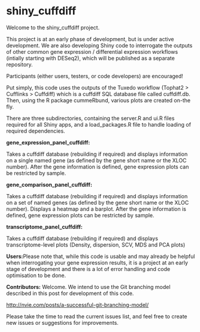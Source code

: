 # shiny_cuffdiff

Welcome to the shiny_cuffdiff project.

This project is at an early phase of development, but is under active development. We are also developing Shiny code to interrogate the outputs of other common gene expression / differential expression workflows (intially starting with DESeq2), which will be published as a separate repository.

Participants (either users, testers, or code developers) are encouraged!

Put simply, this code uses the outputs of the Tuxedo workflow (Tophat2 > Cufflinks > Cuffdiff) which is a cuffdiff SQL database file called cuffdiff.db. Then, using the R package cummeRbund, various plots are created on-the fly. 

There are three subdirectories, containing the server.R and ui.R files required for all Shiny apps, and a load_packages.R file to handle loading of required dependencies.

<b>gene_expression_panel_cuffdiff:</b>

Takes a cuffdiff database (rebuilding if required) and displays information on a single named gene (as defined by the gene short name or the XLOC number). After the gene information is defined, gene expression plots can be restricted by sample.

<b>gene_comparison_panel_cuffdiff:</b>

Takes a cuffdiff database (rebuilding if required) and displays information on a set of named genes (as defined by the gene short name or the XLOC number). Displays a heatmap and a barplot. After the gene information is defined, gene expression plots can be restricted by sample.

<b>transcriptome_panel_cuffdiff:</b>

Takes a cuffdiff database (rebuilding if required) and displays transcriptome-level plots (Density, dispersion, SCV, MDS and PCA plots)



<b>Users:</b>Please note that, while this code is usable and may already be helpful when interrogating your gene expression results, it is a project at an early stage of development and there is a lot of error handling and code optimisation to be done.

<b>Contributors:</b> Welcome. We intend to use the Git branching model described in this post for development of this code.

http://nvie.com/posts/a-successful-git-branching-model/

Please take the time to read the current issues list, and feel free to create new issues or suggestions for improvements.
